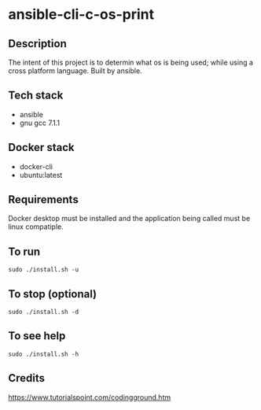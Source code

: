 # ansible-cli-c-os-print

## Description
The intent of this project
is to determin what os is being
used; while using a cross
platform language. Built by ansible.

## Tech stack
- ansible
- gnu gcc 7.1.1

## Docker stack
- docker-cli
- ubuntu:latest

## Requirements
Docker desktop must be installed and the application
being called must be linux compatiple.

## To run
`sudo ./install.sh -u`

## To stop (optional)
`sudo ./install.sh -d`

## To see help
`sudo ./install.sh -h`

## Credits
https://www.tutorialspoint.com/codingground.htm
